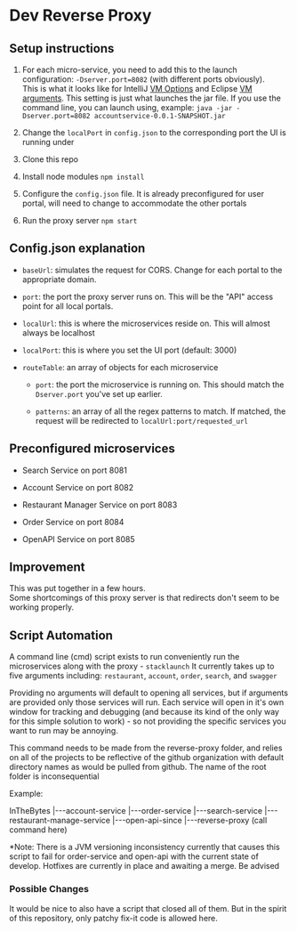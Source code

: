 # Dev Reverse Proxy

## Setup instructions

1. For each micro-service, you need to add this to the launch configuration: `-Dserver.port=8082` (with different ports obviously).  
   This is what it looks like for IntelliJ [VM Options](https://i.stack.imgur.com/aPKg0.png) and Eclipse [VM arguments](https://i.stack.imgur.com/94l6E.png). This setting is just what launches the jar file.
   If you use the command line, you can launch using, example: `java -jar -Dserver.port=8082 accountservice-0.0.1-SNAPSHOT.jar`

2. Change the `localPort` in `config.json` to the corresponding port the UI is running under

3. Clone this repo

4. Install node modules `npm install`

5. Configure the `config.json` file. It is already preconfigured for user portal, will need to change to accommodate the other portals

5. Run the proxy server `npm start`

## Config.json explanation

* `baseUrl`: simulates the request for CORS. Change for each portal to the appropriate domain.
  
* `port`: the port the proxy server runs on. This will be the "API" access point for all local portals.

* `localUrl`: this is where the microservices reside on. This will almost always be localhost

* `localPort`: this is where you set the UI port (default: 3000)

* `routeTable`: an array of objects for each microservice

	* `port`: the port the microservice is running on. This should match the `Dserver.port` you've set up earlier.
	
	* `patterns`: an array of all the regex patterns to match. If matched, the request will be redirected to `localUrl:port/requested_url`
	
## Preconfigured microservices

* Search Service on port 8081

* Account Service on port 8082

* Restaurant Manager Service on port 8083

* Order Service on port 8084

* OpenAPI Service on port 8085


## Improvement

This was put together in a few hours.  
Some shortcomings of this proxy server is that redirects don't seem to be working properly.


## Script Automation
A command line (cmd) script exists to run conveniently run the microservices along with the proxy - `stacklaunch`
It currently takes up to five arguments including: `restaurant`, `account`, `order`, `search`, and `swagger`

Providing no arguments will default to opening all services, but if arguments are provided only those services will run.
Each service will open in it's own window for tracking and debugging (and because its kind of the only way for this simple solution to work) - so not providing the specific services you want to run may be annoying.

This command needs to be made from the reverse-proxy folder, and relies on all of the projects to be reflective of the github organization with default directory names as would be pulled from github. The name of the root folder is inconsequential

Example:

InTheBytes
|---account-service
|---order-service
|---search-service
|---restaurant-manage-service
|---open-api-since
|---reverse-proxy (call command here)

*Note: There is a JVM versioning inconsistency currently that causes this script to fail for order-service and open-api with the current state of develop. Hotfixes are currently in place and awaiting a merge. Be advised

### Possible Changes
It would be nice to also have a script that closed all of them. But in the spirit of this repository, only patchy fix-it code is allowed here.